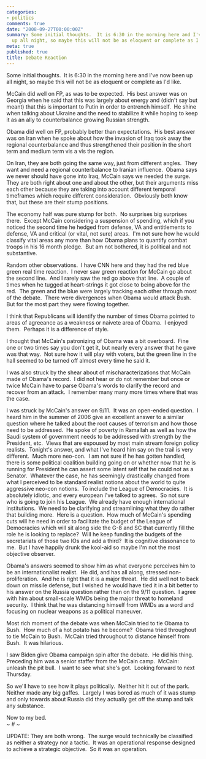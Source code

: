 ```yaml
---
categories:
- politics
comments: true
date: "2008-09-27T00:00:00Z"
summary: Some initial thoughts.  It is 6:30 in the morning here and I've now been
  up all night, so maybe this will not be as eloquent or complete as I'd like.
meta: true
published: true
title: Debate Reaction
---
```


Some initial thoughts.  It is 6:30 in the morning here and I've now been up all night, so maybe this will not be as eloquent or complete as I'd like.

McCain did well on FP, as was to be expected.  His best answer was on Georgia when he said that this was largely about energy and (didn't say but meant) that this is important to Putin in order to entrench himself.  He shine when talking about Ukraine and the need to stabilize it while hoping to keep it as an ally to counterbalance growing Russian strength.

Obama did well on FP, probably better than expectations.  His best answer was on Iran when he spoke about how the invasion of Iraq took away the regional counterbalance and thus strengthened their position in the short term and medium term vis a vis the region.  

On Iran, they are both going the same way, just from different angles.  They want and need a regional counterbalance to Iranian influence.  Obama says we never should have gone into Iraq, McCain says we needed the surge.  They are both right about one and about the other, but their arguments miss each other because they are taking into account different temporal timeframes which require different consideration.  Obviously both know that, but these are their stump positions.  

The economy half was pure stump for both.  No surprises big surprises there.  Except McCain considering a suspension of spending, which if you noticed the second time he hedged from defense, VA and entitlements to defense, VA and critical (or vital, not sure) areas.  I'm not sure how he would classify vital areas any more than how Obama plans to quantify combat troops in his 16 month pledge.  But am not bothered, it is political and not substantive.

Random other observations.  I have CNN here and they had the red blue green real time reaction.  I never saw green reaction for McCain go about the second line.  And I rarely saw the red go above that line.  A couple of times when he tugged at heart-strings it got close to being above for the red.  The green and the blue were largely tracking each other through most of the debate.  There were divergences when Obama would attack Bush.  But for the most part they were flowing together.

I think that Republicans will identify the number of times Obama pointed to areas of agreeance as a weakness or naivete area of Obama.  I enjoyed them.  Perhaps it is a difference of style.

I thought that McCain's patronizing of Obama was a bit overboard.  Fine one or two times say you don't get it, but nearly every answer that he gave was that way.  Not sure how it will play with voters, but the green line in the hall seemed to be turned off almost every time he said it.  

I was also struck by the shear about of mischaracterizations that McCain made of Obama's record.  I did not hear or do not remember but once or twice McCain have to parse Obama's words to clarify the record and recover from an attack.  I remember many many more times where that was the case.  

I was struck by McCain's answer on 9/11.  It was an open-ended question.  I heard him in the summer of 2006 give an excellent answer to a similar question where he talked about the root causes of terrorism and how those need to be addressed.  He spoke of poverty in Ramallah as well as how the Saudi system of government needs to be addressed with strength by the President, etc.  Views that are espoused by most main stream foreign policy realists.  Tonight's answer, and what I've heard him say on the trail is very different.  Much more neo-con.  I am not sure if he has gotten handled, there is some political coalition building going on or whether now that he is running for President he can assert some latent self that he could not as a Senator.  Whatever the case, he has seemingly drastically changed from what I perceived to be standard realist notions about the world to quite aggressive neo-con notions.  To include the League of Democracies.  It is absolutely idiotic, and every european I've talked to agrees.  So not sure who is going to join his League.  We already have enough international institutions.  We need to be clarifying and streamlining what they do rather that building more.  Here is a question.  How much of McCain's spending cuts will he need in order to facilitate the budget of the League of Democracies which will sit along side the G-8 and SC that currently fill the role he is looking to replace?  Will he keep funding the budgets of the secretariats of those two IOs and add a third?  It is cognitive dissonance to me.  But I have happily drunk the kool-aid so maybe I'm not the most objective observer.

Obama's answers seemed to show him as what everyone perceives him to be an internationalist realist.  He did, and has all along, stressed non-proliferation.  And he is right that it is a major threat.  He did well not to back down on missile defense, but I wished he would have tied it in a bit better to his answer on the Russia question rather than on the 9/11 question.  I agree with him about small-scale WMDs being the major threat to homeland security.  I think that he was distancing himself from WMDs as a word and focusing on nuclear weapons as a political maneuver.  

Most rich moment of the debate was when McCain tried to tie Obama to Bush.  How much of a hot potato has he become?  Obama tried throughout to tie McCain to Bush.  McCain tried throughout to distance himself from Bush.  It was hilarious.  

I saw Biden give Obama campaign spin after the debate.  He did his thing.  Preceding him was a senior staffer from the McCain camp.  McCain: unleash the pit bull.  I want to see what she's got.  Looking forward to next Thursday.

So we'll have to see how it plays politically.  Neither hit it out of the park.  Neither made any big gaffes.  Largely I was bored as much of it was stump and only towards about Russia did they actually get off the stump and talk any substance.  

Now to my bed.  
~ # ~

UPDATE: They are both wrong.  The surge would technically be classified as neither a strategy nor a tactic.  It was an operational response designed to achieve a strategic objective.  So it was an operation.  